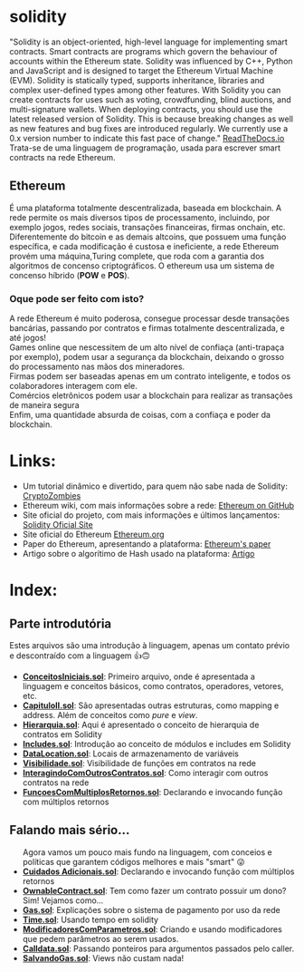 # solidity
"Solidity is an object-oriented, high-level language for implementing smart contracts. Smart contracts are programs which govern the behaviour of accounts within the Ethereum state.
Solidity was influenced by C++, Python and JavaScript and is designed to target the Ethereum Virtual Machine (EVM).
Solidity is statically typed, supports inheritance, libraries and complex user-defined types among other features.
With Solidity you can create contracts for uses such as voting, crowdfunding, blind auctions, and multi-signature wallets.
When deploying contracts, you should use the latest released version of Solidity. This is because breaking changes as well as new features and bug fixes are introduced regularly. We currently use a 0.x version number to indicate this fast pace of change." <a href="https://solidity.readthedocs.io/en/v0.6.2/"> ReadTheDocs.io</a>
Trata-se de uma linguagem de programação, usada para escrever smart contracts na rede Ethereum. 
## Ethereum 
É uma plataforma totalmente descentralizada, baseada em blockchain. A rede permite os mais diversos tipos de processamento, incluindo, por exemplo jogos, redes sociais, transações financeiras, firmas onchain, etc.
Diferentemente do bitcoin e as demais altcoins, que possuem uma função específica, e cada modificação é custosa e ineficiente, a rede Ethereum provém uma máquina,Turing complete, que roda com a garantia dos algoritmos de concenso criptográficos. O ethereum usa um sistema de concenso híbrido (<strong>POW</strong> e <strong>POS</strong>).

### Oque pode ser feito com isto?
A rede Ethereum é muito poderosa, consegue processar desde transações bancárias, passando por contratos e firmas totalmente descentralizada, e até jogos! <br>
Games online que nescessitem de um alto nível de confiaça (anti-trapaça por exemplo), podem usar a segurança da blockchain, deixando o grosso do processamento nas mãos dos mineradores.<br>
Firmas podem ser baseadas apenas em um contrato inteligente, e todos os colaboradores interagem com ele.<br>
Comércios eletrônicos podem usar a blockchain para realizar as transações de maneira segura<br>
Enfim, uma quantidade absurda de coisas, com a confiaça e poder da blockchain.

# Links:
<ul>
  <li>Um tutorial dinâmico e divertido, para quem não sabe nada de Solidity: <a href="https://cryptozombies.io/">CryptoZombies</a></li>
<li>Ethereum wiki, com mais informações sobre a rede: <a href="https://github.com/ethereum/wiki/wiki"> Ethereum on GitHub</a></li>
 <li>Site oficial do projeto, com mais informações e últimos lançamentos: <a href="https://solidity.readthedocs.io/en/v0.6.2/">Solidity Oficial Site</a></li>
 <li> Site oficial do Ethereum <a href="https://ethereum.org/">Ethereum.org</a></li>
 <li> Paper do Ethereum, apresentando a plataforma: <a href="http://gavwood.com/Paper.pdf">Ethereum's paper</a></li>
 <li> Artigo sobre o algorítimo de Hash usado na plataforma: <a href="http://fchabaud.free.fr/English/Publications/sha.pdf">Artigo</a></li>
</ul>

# Index:

##  Parte introdutória
  Estes arquivos são uma introdução à linguagem, apenas um contato prévio e descontraído com a linguagem 👍🙃
  <ul>
  <li><a href="https://github.com/Davidson-Souza/solidity/blob/master/B%C3%A1sico%20Da%20Linguagem/ConceitosIniciais.sol"><strong>ConceitosIniciais.sol</strong></a>: Primeiro arquivo, onde é apresentada a linguagem e conceitos básicos, como contratos, operadores, vetores, etc.</li>
  <li><a href="https://github.com/Davidson-Souza/solidity/blob/master/Básico%20Da%20Linguagem/CapituloII.sol"><strong>CapituloII.sol</strong></a>: São apresentadas outras estruturas, como mapping e address. Além de conceitos como <i>pure</i> e <i>view</i>.</li>
  <li><a href="https://github.com/Davidson-Souza/solidity/blob/master/B%C3%A1sico%20Da%20Linguagem/Hierarquia.sol"><strong>Hierarquia.sol</strong></a>: Aqui é apresentado o conceito de hierarquia de contratos em Solidity</li>
  <li><a href="https://github.com/Davidson-Souza/solidity/blob/master/Básico%20Da%20Linguagem/Incudes.sol"><strong>Includes.sol</strong></a>: Introdução ao conceito de módulos e includes em Solidity</li>
  <li><a href="https://github.com/Davidson-Souza/solidity/blob/master/Básico%20Da%20Linguagem/DataLocation.sol"><strong>DataLocation.sol</strong></a>: Locais de armazenamento de variáveis</li>
  <li><a href="https://github.com/Davidson-Souza/solidity/blob/master/Básico%20Da%20Linguagem/Visibilidade.sol"><strong>Visibilidade.sol</strong></a>: Visibilidade de funções em contratos na rede</li>
  <li><a href="https://github.com/Davidson-Souza/solidity/blob/master/Básico%20Da%20Linguagem/Visibilidade.sol"><strong>InteragindoComOutrosContratos.sol</strong></a>: Como interagir com outros contratos na rede</li>
  <li><a href="https://github.com/Davidson-Souza/solidity/blob/master/Básico%20Da%20Linguagem/FunçoesComMultiplosRetornos.sol"><strong>FunçoesComMultiplosRetornos.sol</strong></a>: Declarando e invocando função com múltiplos retornos</li>
</ul>

## Falando mais sério...
<ul>
  Agora vamos um pouco mais fundo na linguagem, com conceios e políticas que garantem códigos melhores e mais "smart" 😜
  <li><a href="https://github.com/Davidson-Souza/solidity/blob/master/Avançando%20Mais%20Um%20Pouco/Cuidados%20Adicionais.sol"><strong>Cuidados Adicionais.sol</strong></a>: Declarando e invocando função com múltiplos retornos</li>
  <li><strong><a href="https://github.com/Davidson-Souza/solidity/blob/master/Avançando%20Mais%20Um%20Pouco/OwnableContract.sol">OwnableContract.sol</a></strong>: Tem como fazer um contrato possuir um dono? Sim! Vejamos como...</li>
  <li><strong><a href="https://github.com/Davidson-Souza/solidity/blob/master/Avançando%20Mais%20Um%20Pouco/Gas.sol">Gas.sol</a></strong>: Explicações sobre o sistema de pagamento por uso da rede</li>
  <li><strong><a href="https://github.com/Davidson-Souza/solidity/blob/master/Avançando%20Mais%20Um%20Pouco/Time.sol">Time.sol</a></strong>: Usando tempo em solidity</li>
  <li><a href="https://github.com/Davidson-Souza/solidity/blob/master/Avançando%20Mais%20Um%20Pouco/ModificadoresComParametros.sol"><strong>ModificadoresComParametros.sol</strong></a>: Criando e usando modificadores que pedem parâmetros ao serem usados.</li>
  <li><a href="https://github.com/Davidson-Souza/solidity/blob/master/Avançando%20Mais%20Um%20Pouco/Calldata.sol"><strong>Calldata.sol</strong></a>: Passando ponteiros para argumentos passados pelo caller.</li>
  <li><a href="https://github.com/Davidson-Souza/solidity/blob/master/Avançando%20Mais%20Um%20Pouco/SalvandoGas.sol"><strong>SalvandoGas.sol</strong></a>: Views não custam nada!</li>
  
</ul>
